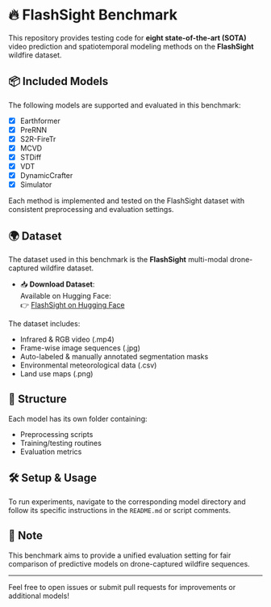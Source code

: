 # 🔥 FlashSight Benchmark

This repository provides testing code for **eight state-of-the-art (SOTA)** video prediction and spatiotemporal modeling methods on the **FlashSight** wildfire dataset.

## 📦 Included Models

The following models are supported and evaluated in this benchmark:

- [x] Earthformer  
- [x] PreRNN  
- [x] S2R-FireTr  
- [x] MCVD  
- [x] STDiff  
- [x] VDT  
- [x] DynamicCrafter  
- [x] Simulator  

Each method is implemented and tested on the FlashSight dataset with consistent preprocessing and evaluation settings.

## 🌍 Dataset

The dataset used in this benchmark is the **FlashSight** multi-modal drone-captured wildfire dataset.

- 📥 **Download Dataset**:  
  Available on Hugging Face:  
  👉 [FlashSight on Hugging Face](https://huggingface.co/datasets/Nancy111/FlashSight/tree/main)

The dataset includes:
- Infrared & RGB video (.mp4)
- Frame-wise image sequences (.jpg)
- Auto-labeled & manually annotated segmentation masks
- Environmental meteorological data (.csv)
- Land use maps (.png)

## 📁 Structure

Each model has its own folder containing:
- Preprocessing scripts  
- Training/testing routines  
- Evaluation metrics

## 🛠️ Setup & Usage

To run experiments, navigate to the corresponding model directory and follow its specific instructions in the `README.md` or script comments.

## 📌 Note

This benchmark aims to provide a unified evaluation setting for fair comparison of predictive models on drone-captured wildfire sequences.

---

Feel free to open issues or submit pull requests for improvements or additional models!
